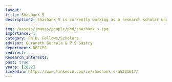 ```yaml
---
layout: 
title: Shashank S
description2: Shashank S is currently working as a research scholar under the guidance of Prof. Gurunath Gurrala and Prof. P S Sastry under Robert Bosch Center for Cyber-Physical Systems. The research work aims at developing a framework for Vulnerability assessment for Smart-Grid networks.

img: /assets/images/people/phd/shashank_s.jpg
importance: 1
category: Ph.D. Fellows/Scholars 
advisor: Gurunath Gurrala & P S Sastry
department: RBCCPS
redirect: 
Research_Interests:
past: true
years: [2022]
linkedin: https://www.linkedin.com/in/shashank-s-a5331b17/
---
```

